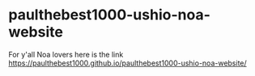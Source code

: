 # paulthebest1000-ushio-noa-website

For y'all Noa lovers here is the link https://paulthebest1000.github.io/paulthebest1000-ushio-noa-website/
